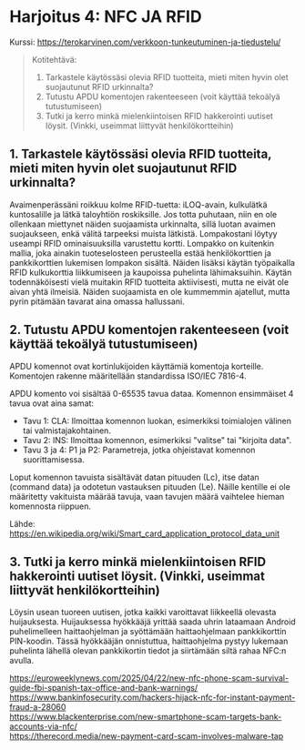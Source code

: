 # Harjoitus 4: NFC JA RFID
Kurssi: https://terokarvinen.com/verkkoon-tunkeutuminen-ja-tiedustelu/
> Kotitehtävä:
> 1. Tarkastele käytössäsi olevia RFID tuotteita, mieti miten hyvin olet suojautunut RFID urkinnalta?
> 2. Tutustu APDU komentojen rakenteeseen (voit käyttää tekoälyä tutustumiseen)
> 3. Tutki ja kerro minkä mielenkiintoisen RFID hakkerointi uutiset löysit. (Vinkki, useimmat liittyvät henkilökortteihin)

## 1. Tarkastele käytössäsi olevia RFID tuotteita, mieti miten hyvin olet suojautunut RFID urkinnalta?
Avaimenperässäni roikkuu kolme RFID-tuetta: iLOQ-avain, kulkulätkä kuntosalille ja lätkä taloyhtiön roskiksille. Jos totta puhutaan, niin en ole ollenkaan miettynet näiden suojaamista urkinnalta, sillä luotan avaimen suojaukseen, enkä välitä tarpeeksi muista lätkistä. Lompakostani löytyy useampi RFID ominaisuuksilla varustettu kortti. Lompakko on kuitenkin mallia, joka ainakin tuoteselosteen perusteella estää henkilökorttien ja pankkikorttien lukemisen lompakon sisältä. Näiden lisäksi käytän työpaikalla RFID kulkukorttia liikkumiseen ja kaupoissa puhelinta lähimaksuihin. Käytän todennäköisesti vielä muitakin RFID tuotteita aktiivisesti, mutta ne eivät ole aivan yhtä ilmeisiä. Näiden suojaamista en ole kummemmin ajatellut, mutta pyrin pitämään tavarat aina omassa hallussani.

## 2. Tutustu APDU komentojen rakenteeseen (voit käyttää tekoälyä tutustumiseen)
APDU komennot ovat kortinlukijoiden käyttämiä komentoja korteille. Komentojen rakenne määritellään standardissa ISO/IEC 7816-4.

APDU komento voi sisältää 0-65535 tavua dataa. Komennon ensimmäiset 4 tavua ovat aina samat:
* Tavu 1: CLA: Ilmoittaa komennon luokan, esimerkiksi toimialojen välinen tai valmistajakohtainen.
* Tavu 2: INS: Ilmoittaa komennon, esimerkiksi "valitse" tai "kirjoita data".
* Tavu 3 ja 4: P1 ja P2: Parametreja, jotka ohjeistavat komennon suorittamisessa.

Loput komennon tavuista sisältävät datan pituuden (Lc), itse datan (command data) ja odotetun vastauksen pituuden (Le). Näille kentille ei ole määritetty vakituista määrää tavuja, vaan tavujen määrä vaihtelee hieman komennosta riippuen.

Lähde: https://en.wikipedia.org/wiki/Smart_card_application_protocol_data_unit

## 3. Tutki ja kerro minkä mielenkiintoisen RFID hakkerointi uutiset löysit. (Vinkki, useimmat liittyvät henkilökortteihin)
Löysin usean tuoreen uutisen, jotka kaikki varoittavat liikkeellä olevasta huijauksesta. Huijauksessa hyökkääjä yrittää saada uhrin lataamaan Android puhelimelleen haittaohjelman ja syöttämään haittaohjelmaan pankkikorttin PIN-koodin. Tässä hyökkääjän onnistuttua, haittaohjelma pystyy lukemaan puhelinta lähellä olevan pankkikortin tiedot ja siirtämään siltä rahaa NFC:n avulla.

   https://euroweeklynews.com/2025/04/22/new-nfc-phone-scam-survival-guide-fbi-spanish-tax-office-and-bank-warnings/ \
   https://www.bankinfosecurity.com/hackers-hijack-nfc-for-instant-payment-fraud-a-28060 \
   https://www.blackenterprise.com/new-smartphone-scam-targets-bank-accounts-via-nfc/ \
   https://therecord.media/new-payment-card-scam-involves-malware-tap
